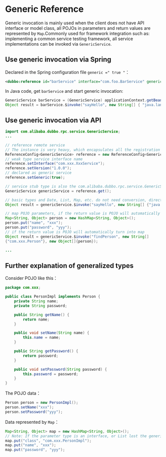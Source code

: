 # Generic Reference

Generic invocation is mainly used when the client does not have API interface or model class,  all POJOs in parameters and return values are represented by `Map`.Commonly used for framework integration such as: implementing a common service testing framework, all service implementations can be invoked via `GenericService`.

## Use generic invocation via Spring

Declared in the Spring configuration file `generic =" true "`：

```xml
<dubbo:reference id="barService" interface="com.foo.BarService" generic="true" />
```

In Java code, get `barService` and start generic invocation:

```java
GenericService barService = (GenericService) applicationContext.getBean("barService");
Object result = barService.$invoke("sayHello", new String[] { "java.lang.String" }, new Object[] { "World" });
```

## Use generic invocation via API

```java
import com.alibaba.dubbo.rpc.service.GenericService;
...

// reference remote service
// The instance is very heavy, which encapsulates all the registration center and service provider connection, please cache
ReferenceConfig<GenericService> reference = new ReferenceConfig<GenericService>();
// weak type service interface name
reference.setInterface("com.xxx.XxxService");  
reference.setVersion("1.0.0");
// declared as generic service
reference.setGeneric(true);  

// service stub type is also the com.alibaba.dubbo.rpc.service.GenericService
GenericService genericService = reference.get();

// basic types and Date, List, Map, etc. do not need conversion, direct use them
Object result = genericService.$invoke("sayHello", new String[] {"java.lang.String"}, new Object[] {"world"});

// map POJO parameters, if the return value is POJO will automatically turn into map
Map<String, Object> person = new HashMap<String, Object>();
person.put("name", "xxx");
person.put("password", "yyy");
// if the return value is POJO will automatically turn into map
Object result = genericService.$invoke("findPerson", new String[]
{"com.xxx.Person"}, new Object[]{person});

...
```

## Further explanation of generalized types

Consider POJO like this：

```java
package com.xxx;

public class PersonImpl implements Person {
    private String name;
    private String password;

    public String getName() {
        return name;
    }

    public void setName(String name) {
        this.name = name;
    }

    public String getPassword() {
        return password;
    }

    public void setPassword(String password) {
        this.password = password;
    }
}
```

The POJO data：

```java
Person person = new PersonImpl();
person.setName("xxx");
person.setPassword("yyy");
```

Data represented by `Map`：

```java
Map<String, Object> map = new HashMap<String, Object>();
// Note: If the parameter type is an interface, or List lost the generic class, you can specify the type of the class attribute
map.put("class", "com.xxx.PersonImpl");
map.put("name", "xxx");
map.put("password", "yyy");
```
